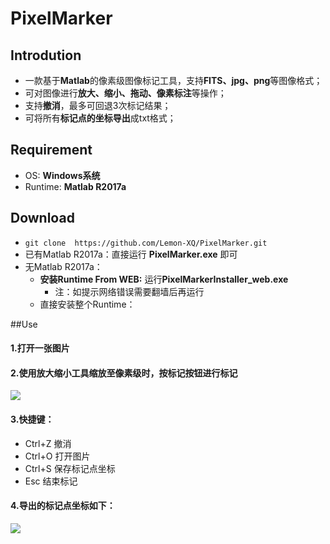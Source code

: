 # PixelMarker
## Introdution
- 一款基于**Matlab**的像素级图像标记工具，支持**FITS、jpg、png**等图像格式；
- 可对图像进行**放大、缩小、拖动、像素标注**等操作；
- 支持**撤消**，最多可回退3次标记结果；
- 可将所有**标记点的坐标导出**成txt格式；
## Requirement
- OS: **Windows系统**
- Runtime: **Matlab R2017a**
## Download
- `git clone  https://github.com/Lemon-XQ/PixelMarker.git`
- 已有Matlab R2017a：直接运行 **PixelMarker.exe** 即可
- 无Matlab R2017a：
  - **安装Runtime From WEB:**  运行**PixelMarkerInstaller_web.exe**
	  - 注：如提示网络错误需要翻墙后再运行
  - 直接安装整个Runtime：

##Use
#### 1.打开一张图片
#### 2.使用放大缩小工具缩放至像素级时，按标记按钮进行标记

![](http://okwl1c157.bkt.clouddn.com/PM2.png)

#### 3.快捷键：
- Ctrl+Z 撤消
- Ctrl+O 打开图片
- Ctrl+S 保存标记点坐标
- Esc 结束标记
#### 4.导出的标记点坐标如下：
 
![](http://okwl1c157.bkt.clouddn.com/PM1.png)

